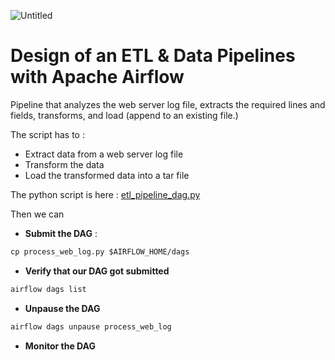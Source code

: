 ![Untitled](https://github.com/pgrondein/etl_data_pipeline_airflow/assets/113172845/0b165796-9719-4177-87a1-9cecc3199419)
# Design of an ETL & Data Pipelines with Apache Airflow
Pipeline that analyzes the web server log file, extracts the required lines and fields, transforms, and load (append to an existing file.)

The script has to :
- Extract data from a web server log file
- Transform the data
- Load the transformed data into a tar file

The python script is here : [etl_pipeline_dag.py](https://github.com/pgrondein/etl_data_pipeline_airflow/blob/09fce008cebd6028dcf3a1cd920f5c9718206aa2/etl_pipeline_dag.py)

Then we can 
- ****Submit the DAG**** :

```markdown
cp process_web_log.py $AIRFLOW_HOME/dags
```

- ****Verify that our DAG got submitted****

```markdown
airflow dags list
```

- ****Unpause the DAG****

```markdown
airflow dags unpause process_web_log
```

- ****Monitor the DAG****

